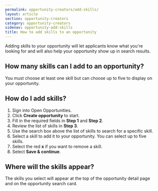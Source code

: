 ```yaml
---
permalink: opportunity-creators/add-skills/
layout: article
section: opportunity-creators
category: opportunity-creators
sidenav: opportunity-add-skills
title: How to add skills to an opportunity
---
```


Adding skills to your opportunity will let applicants know what you're looking for and will also help your opportunity show up in search results.

## How many skills can I add to an opportunity?
You must choose at least one skill but can choose up to five to display on your opportunity. 

## How do I add skills?
1. Sign into Open Opportunities. 
2. Click **Create opportunity** to start.
3. Fill in the required fields in **Step 1** and **Step 2**.
4. Review the list of skills in **Step 3**.
8. Use the search box above the list of skills to search for a specific skill.
9. Select a skill to add it to your opportunity. You can select up to five skills. 
10. Select the red **x** if you want to remove a skill.
11. Select **Save & continue**.

## Where will the skills appear?
The skills you select will appear at the top of the opportunity detail page and on the opportunity search card.

